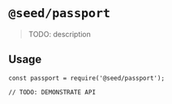 # `@seed/passport`

> TODO: description

## Usage

```
const passport = require('@seed/passport');

// TODO: DEMONSTRATE API
```
